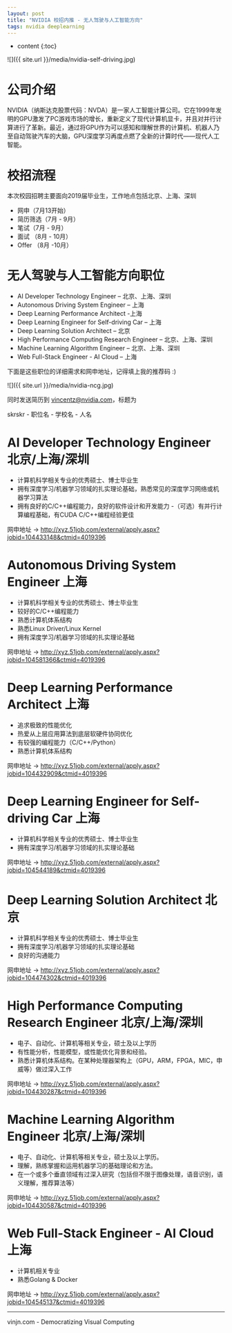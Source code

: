 ```yaml
---
layout: post
title: "NVIDIA 校招内推 - 无人驾驶与人工智能方向"
tags: nvidia deeplearning
---
```


* content
{:toc}

![]({{ site.url }}/media/nvidia-self-driving.jpg)

公司介绍
====
NVIDIA（纳斯达克股票代码：NVDA）是一家人工智能计算公司。它在1999年发明的GPU激发了PC游戏市场的增长，重新定义了现代计算机显卡，并且对并行计算进行了革新。最近，通过将GPU作为可以感知和理解世界的计算机、机器人乃至自动驾驶汽车的大脑，GPU深度学习再度点燃了全新的计算时代——现代人工智能。


校招流程
====
本次校园招聘主要面向2019届毕业生，工作地点包括北京、上海、深圳

- 网申（7月13开始）
- 简历筛选（7月 - 9月）
- 笔试（7月 - 9月）
- 面试 （8月 - 10月）
- Offer （8月 -10月）

无人驾驶与人工智能方向职位
====

- AI Developer Technology Engineer – 北京、上海、深圳
- Autonomous Driving System Engineer – 上海
- Deep Learning Performance Architect -上海
- Deep Learning Engineer for Self-driving Car – 上海
- Deep Learning Solution Architect – 北京
- High Performance Computing Research Engineer – 北京、上海、深圳
- Machine Learning Algorithm Engineer – 北京、上海、深圳
- Web Full-Stack Engineer - AI Cloud – 上海




下面是这些职位的详细需求和网申地址，记得填上我的推荐码 :)

![]({{ site.url }}/media/nvidia-ncg.jpg)

同时发送简历到 vincentz@nvidia.com，标题为

skrskr - 职位名 - 学校名 - 人名


AI Developer Technology Engineer	北京/上海/深圳
====

- 计算机科学相关专业的优秀硕士、博士毕业生
- 拥有深度学习/机器学习领域的扎实理论基础，熟悉常见的深度学习网络或机器学习算法
- 拥有良好的C/C++编程能力，良好的软件设计和开发能力 
-（可选）有并行计算编程基础，有CUDA C/C++编程经验更佳

网申地址 -> http://xyz.51job.com/external/apply.aspx?jobid=104433148&ctmid=4019396

Autonomous Driving System Engineer	上海
====

- 计算机科学相关专业的优秀硕士、博士毕业生
- 较好的C/C++编程能力
- 熟悉计算机体系结构
- 熟悉Linux Driver/Linux Kernel
- 拥有深度学习/机器学习领域的扎实理论基础

网申地址 -> http://xyz.51job.com/external/apply.aspx?jobid=104581366&ctmid=4019396

Deep Learning Performance Architect	上海
====

- 追求极致的性能优化
- 热爱从上层应用算法到底层软硬件协同优化
- 有较强的编程能力（C/C++/Python）
- 熟悉计算机体系结构

网申地址 -> http://xyz.51job.com/external/apply.aspx?jobid=104432909&ctmid=4019396

Deep Learning Engineer for Self-driving Car	上海
====

- 计算机科学相关专业的优秀硕士、博士毕业生 
- 拥有深度学习/机器学习领域的扎实理论基础

网申地址 -> http://xyz.51job.com/external/apply.aspx?jobid=104544189&ctmid=4019396

Deep Learning Solution Architect	北京
====

- 计算机科学相关专业的优秀硕士、博士毕业生
- 拥有深度学习/机器学习领域的扎实理论基础
- 良好的沟通能力

网申地址 -> http://xyz.51job.com/external/apply.aspx?jobid=104474302&ctmid=4019396

High Performance Computing Research Engineer 北京/上海/深圳
====

- 电子、自动化、计算机等相关专业，硕士及以上学历
- 有性能分析，性能模型，或性能优化背景和经验。
- 熟悉计算机体系结构。在某种处理器架构上（GPU，ARM，FPGA，MIC，申威等）做过深入工作

网申地址 -> http://xyz.51job.com/external/apply.aspx?jobid=104430287&ctmid=4019396

Machine Learning Algorithm Engineer	北京/上海/深圳
====

- 电子、自动化、计算机等相关专业，硕士及以上学历。
- 理解，熟练掌握和运用机器学习的基础理论和方法。
- 在一个或多个垂直领域有过深入研究（包括但不限于图像处理，语音识别，语义理解，推荐算法等）

网申地址 -> http://xyz.51job.com/external/apply.aspx?jobid=104430587&ctmid=4019396

Web Full-Stack Engineer - AI Cloud	上海
====

- 计算机相关专业
- 熟悉Golang & Docker

网申地址 -> http://xyz.51job.com/external/apply.aspx?jobid=104545137&ctmid=4019396

----
vinjn.com - Democratizing Visual Computing
